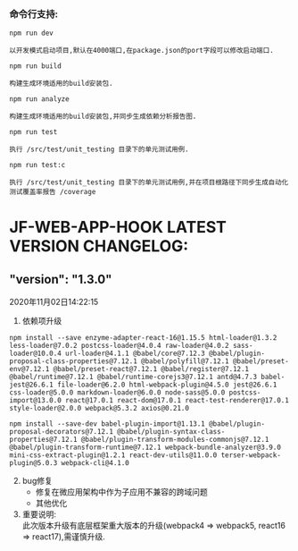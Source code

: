 ### 命令行支持:

 
`npm run dev`
   
    以开发模式启动项目,默认在4000端口,在package.json的port字段可以修改启动端口.

`npm run build`

    构建生成环境适用的build安装包.

`npm run analyze`

    构建生成环境适用的build安装包,并同步生成依赖分析报告图.

`npm run test`

    执行 /src/test/unit_testing 目录下的单元测试用例.

`npm run test:c`

    执行 /src/test/unit_testing 目录下的单元测试用例,并在项目根路径下同步生成自动化测试覆盖率报告 /coverage


# JF-WEB-APP-HOOK LATEST VERSION CHANGELOG:

## "version": "1.3.0" 
2020年11月02日14:22:15
1. 依赖项升级
```
npm install --save enzyme-adapter-react-16@1.15.5 html-loader@1.3.2 less-loader@7.0.2 postcss-loader@4.0.4 raw-loader@4.0.2 sass-loader@10.0.4 url-loader@4.1.1 @babel/core@7.12.3 @babel/plugin-proposal-class-properties@7.12.1 @babel/polyfill@7.12.1 @babel/preset-env@7.12.1 @babel/preset-react@7.12.1 @babel/register@7.12.1 @babel/runtime@7.12.1 @babel/runtime-corejs3@7.12.1 antd@4.7.3 babel-jest@26.6.1 file-loader@6.2.0 html-webpack-plugin@4.5.0 jest@26.6.1 css-loader@5.0.0 markdown-loader@6.0.0 node-sass@5.0.0 postcss-import@13.0.0 react@17.0.1 react-dom@17.0.1 react-test-renderer@17.0.1 style-loader@2.0.0 webpack@5.3.2 axios@0.21.0

npm install --save-dev babel-plugin-import@1.13.1 @babel/plugin-proposal-decorators@7.12.1 @babel/plugin-syntax-class-properties@7.12.1 @babel/plugin-transform-modules-commonjs@7.12.1 @babel/plugin-transform-runtime@7.12.1 webpack-bundle-analyzer@3.9.0 mini-css-extract-plugin@1.2.1 react-dev-utils@11.0.0 terser-webpack-plugin@5.0.3 webpack-cli@4.1.0
```
2. bug修复
    - 修复在微应用架构中作为子应用不兼容的跨域问题
    - 其他优化
2. 重要说明:  
   此次版本升级有底层框架重大版本的升级(webpack4 => webpack5, react16 => react17),需谨慎升级.
